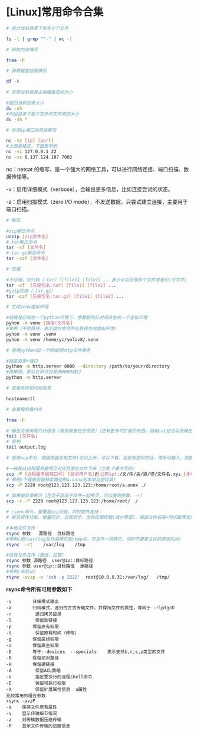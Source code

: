 # [Linux]常用命令合集


```Bash
# 统计当前目录下有多少个文件

ls -l | grep "^-" | wc -l
```

```Bash
# 获取内存情况

free -h
```

```Bash
# 获取磁盘挂载情况

df -h
```

```Bash
# 获取当前目录占用硬盘空间大小

#返回当前目录大小
du -sh
#列出目录下各个文件和文件夹的大小
du -sh *
```

```Bash
# 检测ip端口的开放情况

nc -vz [ip] [port]
#上面是格式，下面是举例
nc -vz 127.0.0.1 22
nc -vz 8.137.124.187 7002
```
<procedure title="解释：" id="inject-a-procedure">
    <p><shortcut>nc</shortcut>：netcat 的缩写，是一个强大的网络工具，可以进行网络连接、端口扫描、数据传输等。</p>
    <p><shortcut>-v</shortcut>：启用详细模式（verbose），会输出更多信息，比如连接尝试的状态。</p>
    <p><shortcut>-z</shortcut>：启用扫描模式（zero I/O mode），不发送数据，只尝试建立连接，主要用于端口扫描。</p>
</procedure>

```Bash
# 解压

#zip解压命令
unzip [zip文件名]
#.tar解压命令
tar -xf [文件名]
#.tar.gz解压命令
tar -xzf [文件名]
```

```Bash
# 压缩

#不压缩，仅归档（.tar）([file1] [file2] ...表示可以压缩多个文件或者仅1个文件)
tar -cf  [压缩包名.tar] [file1] [file2] ...
#gzip压缩（.tar.gz）
tar -czf [压缩包名.tar.gz] [file1] [file2] ...
```

```Bash
# 生成venv虚拟环境

#前提是已经在一个python环境下，想要额外针对项目生成一个虚拟环境
pyhon -m venv [路径+文件名]
#举例（不给路径，表示就在命令所在路径生成虚拟环境）
pyhon -m venv .venv
pyhon -m venv /home/yc/yolov8/.venv
```

```Bash
# 使用python起一个局域网http文件服务

#指定目录+端口
python -m http.server 8080 --directory /path/to/your/directory
#简单版，默认在命令目录开8000端口
python -m http.server
```

```Bash
# 查看系统和内核信息

hostnamectl
```
```Bash
# 查看服务器内存

free -h
```

```Bash
# 输出文档末尾几行信息（常用来查日志信息）（还有更多可扩展的东西，如和cat结合以及输出特定行数，请后续再探索）
tail [文件名]
# 举例
tail output.log
```

```Bash
# 使用scp命令，跨服务器复制文件(可以上传，可以下载，但是有密码的话，得手动输入，想要自动化得用密钥的方式)

#一般是从远程服务器拷贝对应目录的文件下来（注意-P是大写的）
scp -P [远程服务器端口号] [登录用户名]@[公网ip]:/文/件/夹/路/径/文件名.xyz [本地路径]
# 举例(下载服务器特定路径的a.onnx到本地当前目录)
scp -P 2228 root@123.123.123.123:/home/root/a.onnx ./

# 如果是目录拷贝（包含子目录子文件一起拷贝，可以使用参数: -r）
scp -r -P 2228 root@123.123.123.123:/home/root/ ./

```


```Bash
# rsync命令，是覆盖scp功能，同时额外支持：
# 断点续传功能、增量同步、远程同步、文件压缩传输(减少带宽)、保留文件权限+时间戳等文件属性、排除规则

#本地文件互传
rsync 参数   源路径  目标路径
#举例(把/var/log文件夹拷贝到/tmp中，子文件一同拷贝，同时不更新文件的修改时间)
rsync  -rt    /var/log    /tmp

#远程文件互传（推送、拉取）
rsync 参数 源路径  user@ip::目标路径
rsync 参数 user@ip::目标路径  源路径
#举例(未验证)
rsync -avzp -e 'ssh -p 2222'  root@10.0.0.31:/var/log/   /tmp/
```
**rsync命令所有可用参数如下**

    -v        详细模式输出
    -a        归档模式，递归的方式传输文件，并保持文件的属性，等同于 -rlptgoD
    -r         递归拷贝目录
    -l         保留软链接
    -p        保留原有权限
    -t         保留原有时间（修改）
    -g        保留属组权限
    -o        保留属主权限
    -D        等于--devices  --specials    表示支持b,c,s,p类型的文件
    -R        保留相对路径
    -H        保留硬链接
    -A         保留ACL策略
    -e         指定要执行的远程shell命令
    -E         保留可执行权限
    -X         保留扩展属性信息  a属性
    比较常用的组合参数
    rsync -avzP
    -a    保持文件原有属性
    -v    显示传输细节情况
    -z    对传输数据压缩传输
    -P    显示文件传输的进度信息



